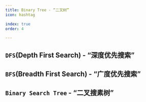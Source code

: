 ```yaml
---
title: Binary Tree - “二叉树”
icon: hashtag

index: true
order: 4

---
```


<!-- more -->


## `DFS`(Depth First Search) - “深度优先搜索”


## `BFS`(Breadth First Search) - “广度优先搜索”


## `Binary Search Tree` - “二叉搜素树”



